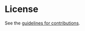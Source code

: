 # License

See the
[guidelines for contributions](https://github.com/boucadair/dnr-svcb-registry/blob/main/CONTRIBUTING.md).
